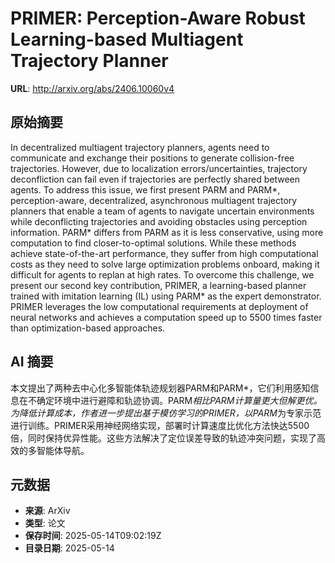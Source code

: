 # PRIMER: Perception-Aware Robust Learning-based Multiagent Trajectory Planner

**URL**: http://arxiv.org/abs/2406.10060v4

## 原始摘要

In decentralized multiagent trajectory planners, agents need to communicate
and exchange their positions to generate collision-free trajectories. However,
due to localization errors/uncertainties, trajectory deconfliction can fail
even if trajectories are perfectly shared between agents. To address this
issue, we first present PARM and PARM*, perception-aware, decentralized,
asynchronous multiagent trajectory planners that enable a team of agents to
navigate uncertain environments while deconflicting trajectories and avoiding
obstacles using perception information. PARM* differs from PARM as it is less
conservative, using more computation to find closer-to-optimal solutions. While
these methods achieve state-of-the-art performance, they suffer from high
computational costs as they need to solve large optimization problems onboard,
making it difficult for agents to replan at high rates. To overcome this
challenge, we present our second key contribution, PRIMER, a learning-based
planner trained with imitation learning (IL) using PARM* as the expert
demonstrator. PRIMER leverages the low computational requirements at deployment
of neural networks and achieves a computation speed up to 5500 times faster
than optimization-based approaches.


## AI 摘要

本文提出了两种去中心化多智能体轨迹规划器PARM和PARM*，它们利用感知信息在不确定环境中进行避障和轨迹协调。PARM*相比PARM计算量更大但解更优。为降低计算成本，作者进一步提出基于模仿学习的PRIMER，以PARM*为专家示范进行训练。PRIMER采用神经网络实现，部署时计算速度比优化方法快达5500倍，同时保持优异性能。这些方法解决了定位误差导致的轨迹冲突问题，实现了高效的多智能体导航。

## 元数据

- **来源**: ArXiv
- **类型**: 论文
- **保存时间**: 2025-05-14T09:02:19Z
- **目录日期**: 2025-05-14
